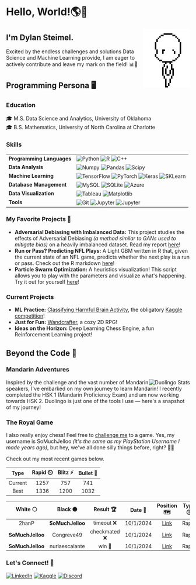 # Hello, World!🌎👋

<img align="right" alt="GIF" height="160px" src="base3.gif" />

## I'm Dylan Steimel. 

Excited by the endless challenges and solutions Data Science and Machine Learning provide, I am eager to actively contribute and leave my mark on the field! 📊🤖

## Programming Persona 🖥️

### Education
🎓 M.S. Data Science and Analytics, University of Oklahoma<br>
🎓 B.S. Mathematics, University of North Carolina at Charlotte

### Skills

<table>
  <tr>
    <td align="left">
      <strong>Programming Languages</strong>
    </td>
    <td align="left">
      <img style="vertical-align: middle;" alt="Python" src="https://img.shields.io/badge/Python-FFD43B?style=for-the-badge&logo=python&logoColor=blue" />
      <img style="vertical-align: middle;" alt="R" src="https://img.shields.io/badge/R-276DC3?style=for-the-badge&logo=r&logoColor=white" />
      <img style="vertical-align: middle;" alt="C++" src="https://img.shields.io/badge/C%2B%2B-00599C?style=for-the-badge&logo=c%2B%2B&logoColor=white" />
    </td>
  </tr>
  <tr>
    <td align="left">
      <strong>Data Analysis</strong>
    </td>
    <td align="left">
      <img style="vertical-align: middle;" alt="Numpy" src="https://img.shields.io/badge/numpy-%23013243.svg?style=for-the-badge&logo=numpy&logoColor=white" />
      <img style="vertical-align: middle;" alt="Pandas" src="https://img.shields.io/badge/pandas-%23150458.svg?style=for-the-badge&logo=pandas&logoColor=white" />
      <img style="vertical-align: middle;" alt="Scipy" src="https://img.shields.io/badge/SciPy-%230C55A5.svg?style=for-the-badge&logo=scipy&logoColor=%white" />
    </td>
  </tr>
  <tr>
    <td align="left">
      <strong>Machine Learning</strong>
    </td>
    <td align="left">
      <img style="vertical-align: middle;" alt="TensorFlow" src="https://img.shields.io/badge/TensorFlow-%23FF6F00.svg?style=for-the-badge&logo=TensorFlow&logoColor=white" />
      <img style="vertical-align: middle;" alt="PyTorch" src="https://img.shields.io/badge/PyTorch-%23EE4C2C.svg?style=for-the-badge&logo=PyTorch&logoColor=white" />
      <img style="vertical-align: middle;" alt="Keras" src="https://img.shields.io/badge/Keras-%23D00000.svg?style=for-the-badge&logo=Keras&logoColor=white" />
      <img style="vertical-align: middle;" alt="SKLearn" src="https://img.shields.io/badge/scikit--learn-%23F7931E.svg?style=for-the-badge&logo=scikit-learn&logoColor=white" />
    </td>
  </tr>
  <tr>
    <td align="left">
      <strong>Database Management</strong>
    </td>
    <td align="left">
      <img style="vertical-align: middle;" alt="MySQL" src="https://img.shields.io/badge/MySQL-005C84?style=for-the-badge&logo=mysql&logoColor=white" />
      <img style="vertical-align: middle;" alt="SQLite" src="https://img.shields.io/badge/Sqlite-003B57?style=for-the-badge&logo=sqlite&logoColor=white" />
      <img style="vertical-align: middle;" alt="Azure" src="https://img.shields.io/badge/microsoft%20azure-0089D6?style=for-the-badge&logo=microsoft-azure&logoColor=white" />
    </td>
  </tr>
  <tr>
    <td align="left">
      <strong>Data Visualization</strong>
    </td>
    <td align="left">
      <img style="vertical-align: middle;" alt="Tableau" src="https://img.shields.io/badge/Tableau-E97627?style=for-the-badge&logo=Tableau&logoColor=white" />
      <img style="vertical-align: middle;" alt="Matplotlib" src="https://img.shields.io/badge/Matplotlib-%23ffffff.svg?style=for-the-badge&logo=Matplotlib&logoColor=black" />
    </td>
  </tr>
  <tr>
    <td align="left">
      <strong>Tools</strong>
    </td>
    <td align="left">
      <img style="vertical-align: middle;" alt="Git" src="https://img.shields.io/badge/GIT-E44C30?style=for-the-badge&logo=git&logoColor=white" />
      <img style="vertical-align: middle;" alt="Jupyter" src="https://img.shields.io/badge/Jupyter-F37626.svg?&style=for-the-badge&logo=Jupyter&logoColor=white" />
      <img style="vertical-align: middle;" alt="Jupyter" src="https://img.shields.io/badge/VSCode-0078D4?style=for-the-badge&logo=visual%20studio%20code&logoColor=white" />
    </td>
  </tr>
</table>

### My Favorite Projects 🌟
- **Adversarial Debiasing with Imbalanced Data:** This project studies the effects of Adversarial Debiasing _(a method similar to GANs used to mitigate bias)_ on a heavily imbalanced dataset.  Read my report [here](https://github.com/steimel60/Steimel_OUDSA5900/blob/main/5900_Report_dsteimel.pdf)!
- **Run or Pass? Predicting NFL Plays:** A Light GBM written in R that, given the current state of an NFL game, predicts whether the next play is a run or pass. Check out the R markdown [here](https://github.com/steimel60/5103_Project_NFL/blob/main/dsteimel_ckutson_project.rmd)!
- **Particle Swarm Optimization:** A heuristics visualization! This script allows you to play with the parameters and visualize what's happening. Try it out for yourself [here](https://github.com/steimel60/OU/blob/main/animate_PSO.py)!

### Current Projects
- **ML Practice:** [Classifying Harmful Brain Activity](https://github.com/steimel60/Kaggle/blob/main/classifier-brain-activity.ipynb), the obligatory [Kaggle competition](https://www.kaggle.com/competitions/hms-harmful-brain-activity-classification)!
- **Just for Fun:** [Wandcrafter](https://github.com/steimel60/Wandcrafter), a cozy 2D RPG!
- **Ideas on the Horizon:** Deep Learning Chess Engine, a fun Reinforcement Learning project!

<!-- Maybe use if more active
<img src = "https://github-readme-activity-graph.vercel.app/graph?username=steimel60&theme=dark" />
<img src = "https://github-readme-stats-git-masterrstaa-rickstaa.vercel.app/api?username=steimel60&theme=dark" />
<img src="https://github-profile-summary-cards.vercel.app/api/cards/profile-details?username=steimel60&theme=dark" />
to place next to each other place in container
<div>
  <img src="https://github-readme-stats.vercel.app/api/top-langs/?username=steimel60&theme=dark" />
</div>
-->

## Beyond the Code 🚀

### Mandarin Adventures
<img align = "right" src="https://duolingo-stats-card.vercel.app/api?id=488374565&theme=github-dark" alt="Duolingo Stats"/>
Inspired by the challenge and the vast number of Mandarin speakers, I've embarked on my own journey to learn Mandarin! I recently completed the HSK 1 (Mandarin Proficiency Exam) and am now working towards HSK 2. Duolingo is just one of the tools I use — here's a snapshot of my journey!
<br clear="right"/>

### The Royal Game

I also really enjoy chess! Feel free to [challenge me](https://www.chess.com/member/somuchjelloo) to a game. Yes, my username is SoMuchJelloo _(it's the same as my PlayStation Username I made years ago)_, but hey, we've all done silly things before, right? 🤷‍♂️

Check out my most recent games below.
<!--START_SECTION:chessStats-->
<!-- Automatically generated with https://github.com/Balastrong/chess-stats-action -->

| Type | Rapid ⏲️ | Blitz ⚡ | Bullet 🔫 |
|:---:|:---:|:---:|:---:|
| Current | 1257 | 757 | 741 |
| Best | 1336 | 1200 | 1032 |

| White ⚪ | Black ⚫ | Result 🏆 | Date 📅 | Position 🗺️ | Type 🕕 |
|:---:|:---:|:---:|:---:|:---:|:---:|
| 2hanP | **SoMuchJelloo** | timeout ❌ | 10/1/2024 | <a href="http://www.ee.unb.ca/cgi-bin/tervo/fen.pl?select=4k3/6Pr/4P1K1/8/8/8/8/8 b - -">Link</a> | Rapid |
| **SoMuchJelloo** | Congreve49 | checkmated ❌ | 10/1/2024 | <a href="http://www.ee.unb.ca/cgi-bin/tervo/fen.pl?select=3R1rk1/4Qp2/p3pn1p/6p1/7K/5PP1/PP5P/5q2 w - g6">Link</a> | Rapid |
| **SoMuchJelloo** | nuriaescalante | win 🥇 | 10/1/2024 | <a href="http://www.ee.unb.ca/cgi-bin/tervo/fen.pl?select=r5k1/1p1qrp1p/p1p2Np1/P1Bp1n2/6B1/8/1PP2PPP/R2Q2K1 b - -">Link</a> | Rapid |

<!--END_SECTION:chessStats-->

### Let's Connect! 🤝

[![LinkedIn](https://img.shields.io/badge/LinkedIn-0077B5?style=for-the-badge&logo=linkedin&logoColor=white)](https://www.linkedin.com/in/steimel60/)
[![Kaggle](https://img.shields.io/badge/Kaggle-20BEFF?style=for-the-badge&logo=Kaggle&logoColor=white)](https://www.kaggle.com/dylansteimel)
[![Discord](https://img.shields.io/badge/Discord-5865F2?style=for-the-badge&logo=discord&logoColor=white)](https://www.discordapp.com/users/steimel60)


<!--
**steimel60/steimel60** is a ✨ _special_ ✨ repository because its `README.md` (this file) appears on your GitHub profile.

Here are some ideas to get you started:

- 🔭 I’m currently working on ...
- 🌱 I’m currently learning ...
- 👯 I’m looking to collaborate on ...
- 🤔 I’m looking for help with ...
- 💬 Ask me about ...
- 📫 How to reach me: ...
- 😄 Pronouns: ...
- ⚡ Fun fact: ...
-->
